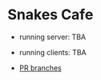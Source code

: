 # Snakes Cafe

- running server: TBA

- running clients: TBA

- [PR branches](https://github.com/Moha-AlHanbali/snakes_cafe/pulls)